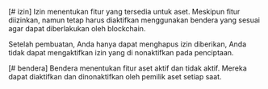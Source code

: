 [# izin] Izin menentukan fitur yang tersedia untuk aset. Meskipun fitur diizinkan, namun tetap harus diaktifkan menggunakan bendera yang sesuai agar dapat diberlakukan oleh blockchain.

Setelah pembuatan, Anda hanya dapat menghapus izin diberikan, Anda tidak dapat mengaktifkan izin yang di nonaktifkan pada penciptaan.

[# bendera] Bendera menentukan fitur aset aktif dan tidak aktif. Mereka dapat diaktifkan dan dinonaktifkan oleh pemilik aset setiap saat.
